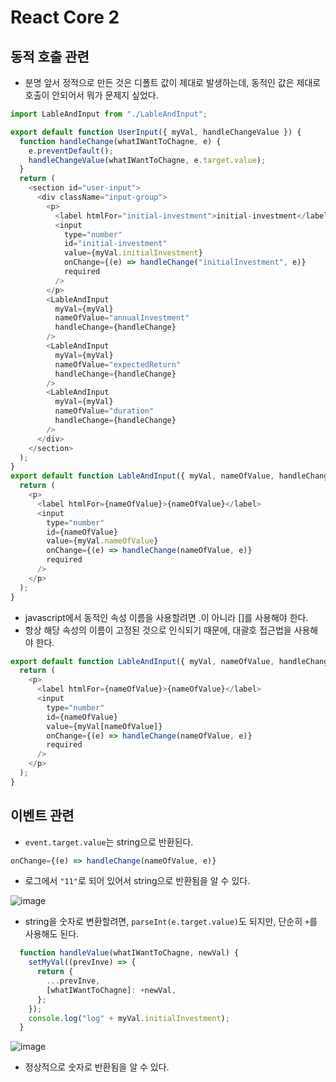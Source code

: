 # React Core 2

## 동적 호출 관련

- 분명 앞서 정적으로 만든 것은 디폴트 값이 제대로 발생하는데, 동적인 값은 제대로 호출이 안되어서 뭐가 문제지 싶었다.

```javascript
import LableAndInput from "./LableAndInput";

export default function UserInput({ myVal, handleChangeValue }) {
  function handleChange(whatIWantToChagne, e) {
    e.preventDefault();
    handleChangeValue(whatIWantToChagne, e.target.value);
  }
  return (
    <section id="user-input">
      <div className="input-group">
        <p>
          <label htmlFor="initial-investment">initial-investment</label>
          <input
            type="number"
            id="initial-investment"
            value={myVal.initialInvestment}
            onChange={(e) => handleChange("initialInvestment", e)}
            required
          />
        </p>
        <LableAndInput
          myVal={myVal}
          nameOfValue="annualInvestment"
          handleChange={handleChange}
        />
        <LableAndInput
          myVal={myVal}
          nameOfValue="expectedReturn"
          handleChange={handleChange}
        />
        <LableAndInput
          myVal={myVal}
          nameOfValue="duration"
          handleChange={handleChange}
        />
      </div>
    </section>
  );
}
export default function LableAndInput({ myVal, nameOfValue, handleChange }) {
  return (
    <p>
      <label htmlFor={nameOfValue}>{nameOfValue}</label>
      <input
        type="number"
        id={nameOfValue}
        value={myVal.nameOfValue}
        onChange={(e) => handleChange(nameOfValue, e)}
        required
      />
    </p>
  );
}
```

- javascript에서 동적인 속성 이름을 사용할려면 .이 아니라 []를 사용해야 한다.
- 항상 해당 속성의 이름이 고정된 것으로 인식되기 때문에, 대괄호 접근법을 사용해야 한다.

```javascript
export default function LableAndInput({ myVal, nameOfValue, handleChange }) {
  return (
    <p>
      <label htmlFor={nameOfValue}>{nameOfValue}</label>
      <input
        type="number"
        id={nameOfValue}
        value={myVal[nameOfValue]}
        onChange={(e) => handleChange(nameOfValue, e)}
        required
      />
    </p>
  );
}
```

## 이벤트 관련

- `event.target.value`는 string으로 반환된다.

```javascript
onChange={(e) => handleChange(nameOfValue, e)}
```

- 로그에서 `"11"`로 되어 있어서 string으로 반환됨을 알 수 있다.

![image](https://github.com/ash9river/React-Learned/assets/121378532/cc8f0efe-20bc-415e-b4d3-57b89f5bd746)

- string을 숫자로 변환할려면, `parseInt(e.target.value)`도 되지만, 단순히 `+`를 사용해도 된다.

```javascript
  function handleValue(whatIWantToChagne, newVal) {
    setMyVal((prevInve) => {
      return {
        ...prevInve,
        [whatIWantToChagne]: +newVal,
      };
    });
    console.log("log" + myVal.initialInvestment);
  }
```

![image](https://github.com/ash9river/React-Learned/assets/121378532/2172ff9a-cd98-4b68-aa38-1cf730c5e059)

- 정상적으로 숫자로 반환됨을 알 수 있다.
